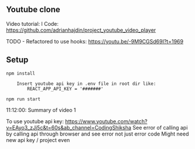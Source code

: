 ## Youtube clone

Video tutorial: l
Code: https://github.com/adrianhajdin/project_youtube_video_player

TODO - Refactored to use hooks: https://youtu.be/-9M9CGSd69I?t=1969

## Setup 
```npm install```
```
    Insert youtube api key in .env file in root dir like:
        REACT_APP_API_KEY = '#######'
```
```npm run start```

11:12:00: Summary of video 1

To use youtube api key:
https://www.youtube.com/watch?v=EAyo3_zJj5c&t=60s&ab_channel=CodingShiksha
See error of calling api by calling api through browser and see error not just error code
Might need new api key / project even
